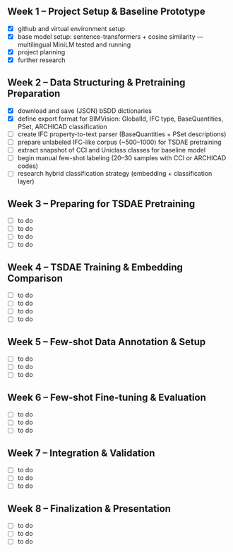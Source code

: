 ## Week 1 – Project Setup & Baseline Prototype

- [x] github and virtual environment setup
- [x] base model setup: sentence-transformers + cosine similarity — multilingual MiniLM tested and running
- [x] project planning
- [x] further research 

## Week 2 – Data Structuring & Pretraining Preparation 

- [x] download and save (JSON) bSDD dictionaries
- [x] define export format for BIMVision: GlobalId, IFC type, BaseQuantities, PSet, ARCHICAD classification
- [ ] create IFC property-to-text parser (BaseQuantities + PSet descriptions)
- [ ] prepare unlabeled IFC-like corpus (~500–1000) for TSDAE pretraining
- [ ] extract snapshot of CCI and Uniclass classes for baseline model
- [ ] begin manual few-shot labeling (20–30 samples with CCI or ARCHICAD codes)
- [ ] research hybrid classification strategy (embedding + classification layer)

## Week 3 – Preparing for TSDAE Pretraining

- [ ] to do
- [ ] to do
- [ ] to do
- [ ] to do
 
## Week 4 – TSDAE Training & Embedding Comparison

 - [ ] to do
 - [ ] to do
 - [ ] to do
 - [ ] to do

## Week 5 – Few-shot Data Annotation & Setup

- [ ] to do
- [ ] to do
- [ ] to do

## Week 6 – Few-shot Fine-tuning & Evaluation

- [ ] to do
- [ ] to do
- [ ] to do

## Week 7 – Integration & Validation

- [ ] to do
- [ ] to do
- [ ] to do

## Week 8 – Finalization & Presentation

- [ ] to do
- [ ] to do
- [ ] to do
